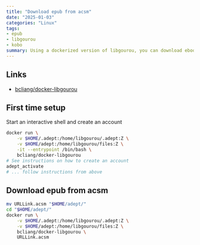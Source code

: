 ```yaml
---
title: "Download epub from acsm"
date: "2025-01-03"
categories: "Linux"
tags:
- epub
- libgourou
- kobo
summary: Using a dockerized version of libgourou, you can download ebooks using Adobe's ADEPT protocol.
---
```

## Links
- [bcliang/docker-libgourou](https://github.com/bcliang/docker-libgourou)

## First time setup
Start an interactive shell and create an account
```bash
docker run \
    -v $HOME/.adept:/home/libgourou/.adept:Z \
    -v $HOME/adept:/home/libgourou/files:Z \
    -it --entrypoint /bin/bash \
    bcliang/docker-libgourou
# See instructions on how to create an account
adept_activate
# ... follow instructions from above
```

## Download epub from acsm
```bash
mv URLLink.acsm "$HOME/adept/"
cd "$HOME/adept/"
docker run \
    -v $HOME/.adept:/home/libgourou/.adept:Z \
    -v $HOME/adept:/home/libgourou/files:Z \
    bcliang/docker-libgourou \
    URLLink.acsm
```

